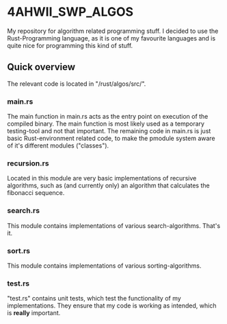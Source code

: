 # 4AHWII_SWP_ALGOS
My repository for algorithm related programming stuff.
I decided to use the Rust-Programming language, as it is one of my favourite languages and is quite nice for programming this kind of stuff.

## Quick overview
The relevant code is located in "/rust/algos/src/".

### main.rs
The main function in main.rs acts as the entry point on execution of the compiled binary.
The main function is most likely used as a temporary testing-tool and not that important.
The remaining code in main.rs is just basic Rust-environment related code, to make the pmodule system aware of it's different modules ("classes").

### recursion.rs
Located in this module are very basic implementations of recursive algorithms, such as (and currently only) an algorithm that calculates the fibonacci sequence.

### search.rs
This module contains implementations of various search-algorithms. That's it.

### sort.rs
This module contains implementations of various sorting-algorithms.

### test.rs
"test.rs" contains unit tests, which test the functionality of my implementations. They ensure that my code is working as intended, which is **really** important.
